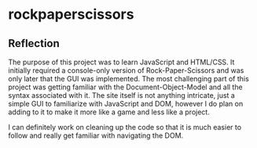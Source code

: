 # rockpaperscissors

## Reflection
The purpose of this project was to learn JavaScript and HTML/CSS. It initially required a console-only version of Rock-Paper-Scissors and was only later that the GUI was implemented. The most challenging part of this project was getting familiar with the Document-Object-Model and all the syntax associated with it. The site itself is not anything intricate, just a simple GUI to familiarize with JavaScript and DOM, however I do plan on adding to it to make it more like a game and less like a project.

I can definitely work on cleaning up the code so that it is much easier to follow and really get familiar with navigating the DOM.
